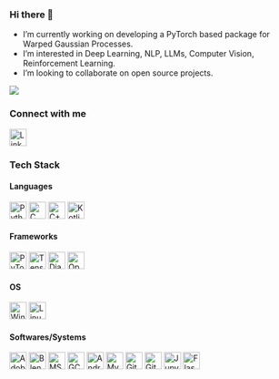 ### Hi there 👋

- I’m currently working on developing a PyTorch based package for Warped Gaussian Processes.
- I’m interested in Deep Learning, NLP, LLMs, Computer Vision, Reinforcement Learning.
- I’m looking to collaborate on open source projects.
  
![](https://komarev.com/ghpvc/?username=supersjgk&color=blue)

### Connect with me
<a href="https://www.linkedin.com/in/aairishsingh/" title="Linkedin_Profile"><img src="https://github.com/get-icon/geticon/raw/master/icons/linkedin-icon.svg" alt="LinkedIn" width="30px" height="30px"></a>

### Tech Stack
#### Languages
<img src="https://github.com/get-icon/geticon/raw/master/icons/python.svg" alt="Python" width="30px" height="30px"> <img src="https://github.com/get-icon/geticon/raw/master/icons/c.svg" alt="C" width="30px" height="30px"> <img src="https://github.com/get-icon/geticon/raw/master/icons/c-plusplus.svg" alt="C++" width="30px" height="30px"> <img src="https://github.com/get-icon/geticon/raw/master/icons/kotlin.svg" alt="Kotlin" width="30px" height="30px">

#### Frameworks
<img src="https://github.com/get-icon/geticon/raw/master/icons/pytorch.svg" alt="PyTorch" width="30px" height="30px"> <img src="https://github.com/get-icon/geticon/raw/master/icons/tensorflow.svg" alt="TensorFlow" width="30px" height="30px"> <img src="https://github.com/get-icon/geticon/raw/master/icons/django.svg" alt="Django" width="30px" height="30px"> <img src="https://github.com/get-icon/geticon/raw/master/icons/opencv.svg" alt="OpenCV" width="30px" height="30px">

#### OS
<img src="https://github.com/get-icon/geticon/blob/master/icons/microsoft-windows.svg" alt="Windows" width="30px" height="30px"></a> <img src="https://github.com/get-icon/geticon/blob/master/icons/linux-tux.svg" alt="Linux" width="30px" height="30px">

#### Softwares/Systems
<img src="https://github.com/get-icon/geticon/blob/master/icons/adobe-photoshop.svg" alt="Adobe_Photoshop" width="30px" height="30px"> <img src="https://github.com/get-icon/geticon/blob/master/icons/blender.svg" alt="Blender3D" width="30px" height="30px"> <img src="https://github.com/get-icon/geticon/blob/master/icons/azure-icon.svg" alt="MS_Azure" width="30px" height="30px"> <img src="https://github.com/get-icon/geticon/blob/master/icons/google-cloud-platform.svg" alt="GCP" width="30px" height="30px"> <img src="https://github.com/get-icon/geticon/blob/master/icons/android-icon.svg" alt="Android" width="30px" height="30px"> <img src="https://github.com/get-icon/geticon/blob/master/icons/mysql.svg" alt="MySQL" width="30px" height="30px"> <img src="https://github.com/get-icon/geticon/blob/master/icons/git-icon.svg" alt="Git" width="30px" height="30px"> <img src="https://github.com/get-icon/geticon/blob/master/icons/github-icon.svg" alt="GitHub" width="30px" height="30px"> <img src="https://github.com/get-icon/geticon/blob/master/icons/jupyter.svg" alt="Jupyter" width="30px" height="30px"> <img src="https://github.com/get-icon/geticon/blob/master/icons/flask.svg" alt="Flask" width="30px" height="30px">
